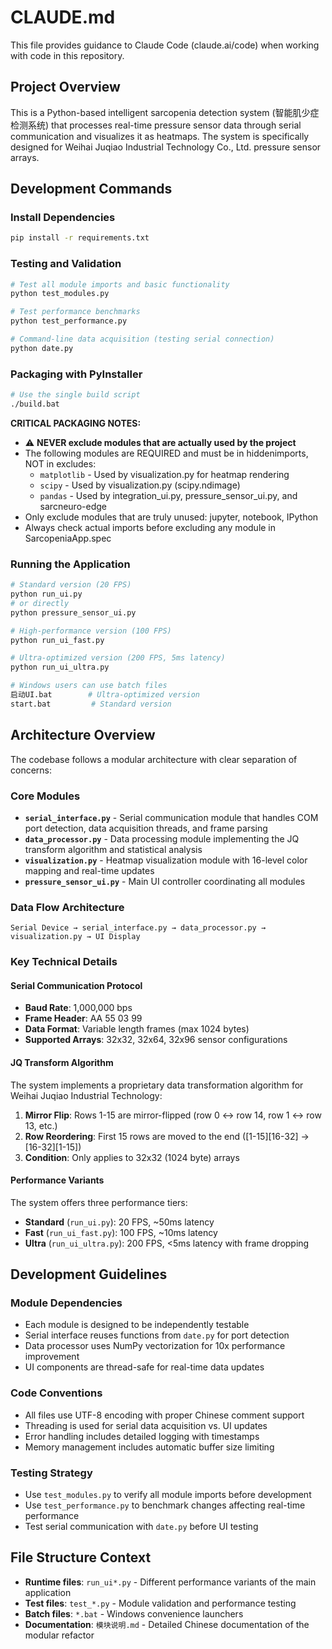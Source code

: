 # CLAUDE.md

This file provides guidance to Claude Code (claude.ai/code) when working with code in this repository.

## Project Overview

This is a Python-based intelligent sarcopenia detection system (智能肌少症检测系统) that processes real-time pressure sensor data through serial communication and visualizes it as heatmaps. The system is specifically designed for Weihai Juqiao Industrial Technology Co., Ltd. pressure sensor arrays.

## Development Commands

### Install Dependencies
```bash
pip install -r requirements.txt
```

### Testing and Validation
```bash
# Test all module imports and basic functionality
python test_modules.py

# Test performance benchmarks
python test_performance.py

# Command-line data acquisition (testing serial connection)
python date.py
```

### Packaging with PyInstaller
```bash
# Use the single build script
./build.bat
```

**CRITICAL PACKAGING NOTES:**
- ⚠️ **NEVER exclude modules that are actually used by the project**
- The following modules are REQUIRED and must be in hiddenimports, NOT in excludes:
  - `matplotlib` - Used by visualization.py for heatmap rendering
  - `scipy` - Used by visualization.py (scipy.ndimage)
  - `pandas` - Used by integration_ui.py, pressure_sensor_ui.py, and sarcneuro-edge
- Only exclude modules that are truly unused: jupyter, notebook, IPython
- Always check actual imports before excluding any module in SarcopeniaApp.spec

### Running the Application
```bash
# Standard version (20 FPS)
python run_ui.py
# or directly
python pressure_sensor_ui.py

# High-performance version (100 FPS)
python run_ui_fast.py

# Ultra-optimized version (200 FPS, 5ms latency)
python run_ui_ultra.py

# Windows users can use batch files
启动UI.bat        # Ultra-optimized version
start.bat         # Standard version
```

## Architecture Overview

The codebase follows a modular architecture with clear separation of concerns:

### Core Modules
- **`serial_interface.py`** - Serial communication module that handles COM port detection, data acquisition threads, and frame parsing
- **`data_processor.py`** - Data processing module implementing the JQ transform algorithm and statistical analysis
- **`visualization.py`** - Heatmap visualization module with 16-level color mapping and real-time updates
- **`pressure_sensor_ui.py`** - Main UI controller coordinating all modules

### Data Flow Architecture
```
Serial Device → serial_interface.py → data_processor.py → visualization.py → UI Display
```

### Key Technical Details

#### Serial Communication Protocol
- **Baud Rate**: 1,000,000 bps
- **Frame Header**: AA 55 03 99
- **Data Format**: Variable length frames (max 1024 bytes)
- **Supported Arrays**: 32x32, 32x64, 32x96 sensor configurations

#### JQ Transform Algorithm
The system implements a proprietary data transformation algorithm for Weihai Juqiao Industrial Technology:
1. **Mirror Flip**: Rows 1-15 are mirror-flipped (row 0 ↔ row 14, row 1 ↔ row 13, etc.)
2. **Row Reordering**: First 15 rows are moved to the end ([1-15][16-32] → [16-32][1-15])
3. **Condition**: Only applies to 32x32 (1024 byte) arrays

#### Performance Variants
The system offers three performance tiers:
- **Standard** (`run_ui.py`): 20 FPS, ~50ms latency
- **Fast** (`run_ui_fast.py`): 100 FPS, ~10ms latency  
- **Ultra** (`run_ui_ultra.py`): 200 FPS, <5ms latency with frame dropping

## Development Guidelines

### Module Dependencies
- Each module is designed to be independently testable
- Serial interface reuses functions from `date.py` for port detection
- Data processor uses NumPy vectorization for 10x performance improvement
- UI components are thread-safe for real-time data updates

### Code Conventions
- All files use UTF-8 encoding with proper Chinese comment support
- Threading is used for serial data acquisition vs. UI updates
- Error handling includes detailed logging with timestamps
- Memory management includes automatic buffer size limiting

### Testing Strategy
- Use `test_modules.py` to verify all module imports before development
- Use `test_performance.py` to benchmark changes affecting real-time performance
- Test serial communication with `date.py` before UI testing

## File Structure Context

- **Runtime files**: `run_ui*.py` - Different performance variants of the main application
- **Test files**: `test_*.py` - Module validation and performance testing
- **Batch files**: `*.bat` - Windows convenience launchers
- **Documentation**: `模块说明.md` - Detailed Chinese documentation of the modular refactor